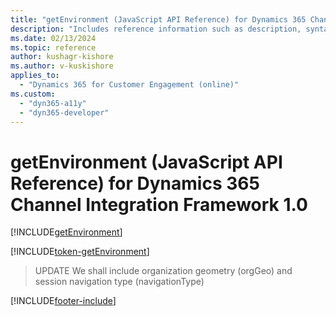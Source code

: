 ```yaml
---
title: "getEnvironment (JavaScript API Reference) for Dynamics 365 Channel Integration Framework 1.0 | MicrosoftDocs"
description: "Includes reference information such as description, syntax, and parameters for the getEnvironment method in JavaScript API Reference for Channel Integration Framework 1.0. "
ms.date: 02/13/2024
ms.topic: reference
author: kushagr-kishore
ms.author: v-kuskishore
applies_to: 
  - "Dynamics 365 for Customer Engagement (online)"
ms.custom: 
  - "dyn365-a11y"
  - "dyn365-developer"
---
```


# getEnvironment (JavaScript API Reference) for Dynamics 365 Channel Integration Framework 1.0

[!INCLUDE[getEnvironment](Includes/getEnvironment-description.md)]

[!INCLUDE[token-getEnvironment](../../../../shared/token-getEnvironment.md)]

 > UPDATE
 > We shall include organization geometry (orgGeo) and session navigation type (navigationType)

[!INCLUDE[footer-include](../../../../../includes/footer-banner.md)]
